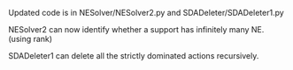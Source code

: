 Updated code is in NESolver/NESolver2.py and SDADeleter/SDADeleter1.py

NESolver2 can now identify whether a support has infinitely many NE. (using rank)

SDADeleter1 can delete all the strictly dominated actions recursively.

